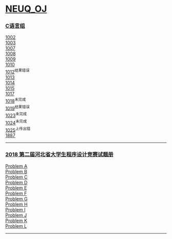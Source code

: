 # [NEUQ_OJ](http://newoj.acmclub.cn/)  

### [C语言组](https://github.com/iPlanC/NEUQ_OJ/tree/master/C)  
[1002](http://newoj.acmclub.cn/problems/1002)  
[1003](http://newoj.acmclub.cn/problems/1003)  
[1007](http://newoj.acmclub.cn/problems/1007)  
[1008](http://newoj.acmclub.cn/problems/1008)  
[1009](http://newoj.acmclub.cn/problems/1009)  
[1010](http://newoj.acmclub.cn/problems/1010)  
[1012](http://newoj.acmclub.cn/problems/1012)<sup>结果错误</sup>  
[1013](http://newoj.acmclub.cn/problems/1013)  
[1014](http://newoj.acmclub.cn/problems/1014)  
[1015](http://newoj.acmclub.cn/problems/1015)  
[1017](http://newoj.acmclub.cn/problems/1017)  
[1018](http://newoj.acmclub.cn/problems/1018)<sup>未完成</sup>  
[1019](http://newoj.acmclub.cn/problems/1019)<sup>结果错误</sup>  
[1023](http://newoj.acmclub.cn/problems/1023)<sup>未完成</sup>  
[1024](http://newoj.acmclub.cn/problems/1024)<sup>未完成</sup>  
[1025](http://newoj.acmclub.cn/problems/1025)<sup>上传出错</sup>  
[1887](http://newoj.acmclub.cn/problems/1887)  

------  

### [2018 第二届河北省大学生程序设计竞赛试题册](https://github.com/iPlanC/NEUQ_OJ/tree/master/Hebei_CCPC_2nd)  
[Problem A](https://github.com/iPlanC/NEUQ_OJ/blob/master/Hebei_CCPC_2nd/Problem%20A.c)  
[Problem B]()  
[Problem C](https://github.com/iPlanC/NEUQ_OJ/blob/master/Hebei_CCPC_2nd/Problem%20C.c)  
[Problem D]()  
[Problem E]()  
[Problem F]()  
[Problem G](https://github.com/iPlanC/NEUQ_OJ/blob/master/Hebei_CCPC_2nd/Problem%20G.c)  
[Problem H]()  
[Problem I]()  
[Problem J]()  
[Problem K]()  
[Problem L]()  

------  
